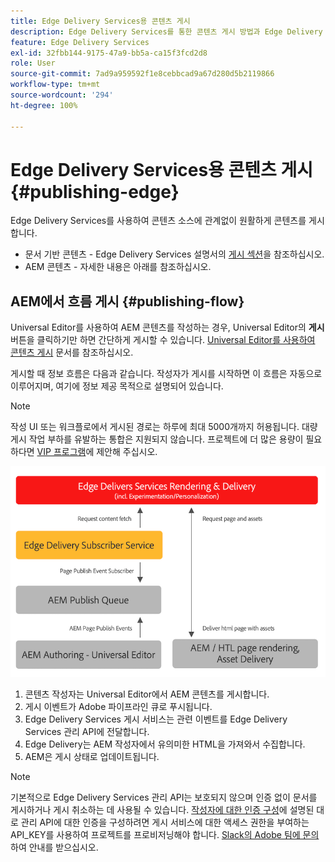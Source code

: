 ```yaml
---
title: Edge Delivery Services용 콘텐츠 게시
description: Edge Delivery Services를 통한 콘텐츠 게시 방법과 Edge Delivery Services를 사용한 AEM 콘텐츠 게시 방법을 알아보십시오.
feature: Edge Delivery Services
exl-id: 32fbb144-9175-47a9-bb5a-ca15f3fcd2d8
role: User
source-git-commit: 7ad9a959592f1e8cebbcad9a67d280d5b2119866
workflow-type: tm+mt
source-wordcount: '294'
ht-degree: 100%

---
```



# Edge Delivery Services용 콘텐츠 게시 {#publishing-edge}

Edge Delivery Services를 사용하여 콘텐츠 소스에 관계없이 원활하게 콘텐츠를 게시합니다.

* 문서 기반 콘텐츠 - Edge Delivery Services 설명서의 [게시 섹션](/help/edge/docs/authoring.md)을 참조하십시오.
* AEM 콘텐츠 - 자세한 내용은 아래를 참조하십시오.

## AEM에서 흐름 게시 {#publishing-flow}

Universal Editor를 사용하여 AEM 콘텐츠를 작성하는 경우, Universal Editor의 **게시** 버튼을 클릭하기만 하면 간단하게 게시할 수 있습니다. [Universal Editor를 사용하여 콘텐츠 게시](/help/sites-cloud/authoring/universal-editor/publishing.md) 문서를 참조하십시오.

게시할 때 정보 흐름은 다음과 같습니다. 작성자가 게시를 시작하면 이 흐름은 자동으로 이루어지며, 여기에 정보 제공 목적으로 설명되어 있습니다.

>[!NOTE]
>
>작성 UI 또는 워크플로에서 게시된 경로는 하루에 최대 5000개까지 허용됩니다. 대량 게시 작업 부하를 유발하는 통합은 지원되지 않습니다. 프로젝트에 더 많은 용량이 필요하다면 [VIP 프로그램](https://www.aem.live/vip/intake)에 제안해 주십시오.

![AEM에서 Edge Delivery Services로 게시할 때 정보 흐름](assets/publishing-flow.png)

1. 콘텐츠 작성자는 Universal Editor에서 AEM 콘텐츠를 게시합니다.
1. 게시 이벤트가 Adobe 파이프라인 큐로 푸시됩니다.
1. Edge Delivery Services 게시 서비스는 관련 이벤트를 Edge Delivery Services 관리 API에 전달합니다.
1. Edge Delivery는 AEM 작성자에서 유의미한 HTML을 가져와서 수집합니다.
1. AEM은 게시 상태로 업데이트됩니다.

>[!NOTE]
>
>기본적으로 Edge Delivery Services 관리 API는 보호되지 않으며 인증 없이 문서를 게시하거나 게시 취소하는 데 사용될 수 있습니다. [작성자에 대한 인증 구성](https://www.aem.live/docs/authentication-setup-authoring)에 설명된 대로 관리 API에 대한 인증을 구성하려면 게시 서비스에 대한 액세스 권한을 부여하는 API_KEY를 사용하여 프로젝트를 프로비저닝해야 합니다. [Slack의 Adobe 팀에 문의](/help/edge/docs/slack.md)하여 안내를 받으십시오.

